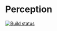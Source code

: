 # Perception
[![Build status](https://ci.appveyor.com/api/projects/status/716v61dbu7pakqsm?svg=true)](https://ci.appveyor.com/project/JeremyLWright/perception)

